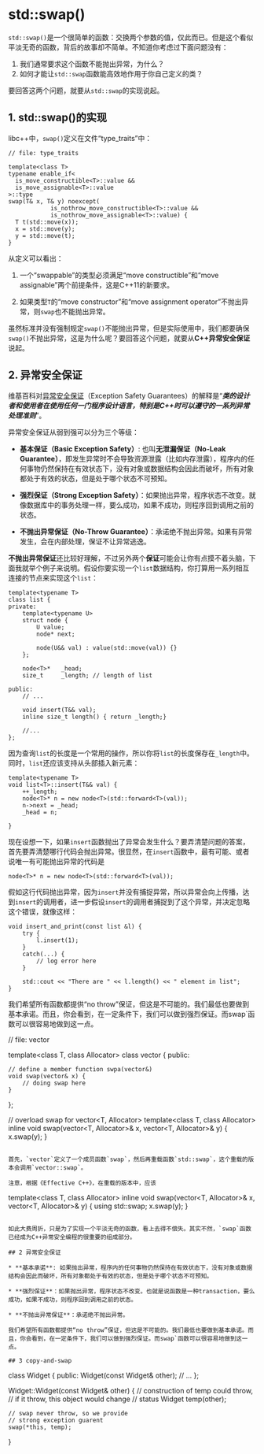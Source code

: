 # std::swap()


`std::swap()`是一个很简单的函数：交换两个参数的值，仅此而已。但是这个看似平淡无奇的函数，背后的故事却不简单。不知道你考虑过下面问题没有：

1. 我们通常要求这个函数不能抛出异常，为什么？
2. 如何才能让`std::swap`函数能高效地作用于你自己定义的类？

要回答这两个问题，就要从`std::swap`的实现说起。

## 1. std::swap()的实现

libc++中，`swap()`定义在文件“type_traits”中：

```
// file: type_traits

template<class T>
typename enable_if<
  is_move_constructible<T>::value &&
  is_move_assignable<T>::value
>::type
swap(T& x, T& y) noexcept( 
            is_nothrow_move_constructible<T>::value && 
            is_nothrow_move_assignable<T>::value) {      
  T t(std::move(x));
  x = std::move(y);
  y = std::move(t);
}
```

从定义可以看出：

1. 一个“swappable”的类型必须满足“move constructible”和“move assignable”两个前提条件，这是C++11的新要求。

2. 如果类型`T`的“move constructor”和“move assignment operator”不抛出异常，则`swap`也不能抛出异常。

虽然标准并没有强制规定`swap()`不能抛出异常，但是实际使用中，我们都要确保`swap()`不抛出异常，这是为什么呢？要回答这个问题，就要从**C++异常安全保证**说起。

## 2. 异常安全保证

维基百科对[异常安全保证](https://en.wikipedia.org/wiki/Exception_safety)（Exception Safety Guarantees）的解释是“***类的设计者和使用者在使用任何一门程序设计语言，特别是C++时可以遵守的一系列异常处理准则***”。

异常安全保证从弱到强可以分为三个等级：

* **基本保证（Basic Exception Safety）**: 也叫**无泄漏保证（No-Leak Guarantee）**，即发生异常时不会导致资源泄露（比如内存泄露），程序内的任何事物仍然保持在有效状态下，没有对象或数据结构会因此而破坏，所有对象都处于有效的状态，但是处于哪个状态不可预知。

* **强烈保证（Strong Exception Safety）**：如果抛出异常，程序状态不改变。就像数据库中的事务处理一样，要么成功，如果不成功，则程序回到调用之前的状态。

* **不抛出异常保证（No-Throw Guarantee）**：承诺绝不抛出异常。如果有异常发生，会在内部处理，保证不让异常逃逸。

**不抛出异常保证**还比较好理解，不过另外两个**保证**可能会让你有点摸不着头脑，下面我就举个例子来说明。假设你要实现一个`list`数据结构，你打算用一系列相互连接的节点来实现这个`list`：

```
template<typename T>
class list {
private:
    template<typename U>
    struct node {
        U value;
        node* next;
        
        node(U&& val) : value(std::move(val)) {}
    };
    
    node<T>*   _head;
    size_t     _length; // length of list
    
public:
    // ...
    
    void insert(T&& val);
    inline size_t length() { return _length;}
    
    //...
};
```

因为查询`list`的长度是一个常用的操作，所以你将`list`的长度保存在`_length`中。同时，`list`还应该支持从头部插入新元素：

```
template<typename T>
void list<T>::insert(T&& val) {
    ++_length;
    node<T>* n = new node<T>(std::forward<T>(val));
    n->next = _head;
    _head = n;
    
}
```

现在设想一下，如果`insert`函数抛出了异常会发生什么？要弄清楚问题的答案，首先要弄清楚哪行代码会抛出异常。很显然，在`insert`函数中，最有可能、或者说唯一有可能抛出异常的代码是

```
node<T>* n = new node<T>(std::forward<T>(val));
```

假如这行代码抛出异常，因为`insert`并没有捕捉异常，所以异常会向上传播，达到`insert`的调用者，进一步假设`insert`的调用者捕捉到了这个异常，并决定忽略这个错误，就像这样：

```
void insert_and_print(const list &l) {
    try {
        l.insert(1);
    }
    catch(...) {
        // log error here
    }
    
    std::cout << "There are " << l.length() << " element in list";
}
```


我们希望所有函数都提供“no throw”保证，但这是不可能的。我们最低也要做到基本承诺。而且，你会看到，在一定条件下，我们可以做到强烈保证。而swap`函数可以很容易地做到这一点。



// file: vector

template<class T, class Allocator>
class vector {
public:

    // define a member function swpa(vector&)
    void swap(vector& x) {
        // doing swap here 
    }    
};

// overload swap for vector<T, Allocator>
template<class T, class Allocator>
inline void swap(vector<T, Allocator>& x, vector<T, Allocator>& y) {
    x.swap(y);
}
```

首先，`vector`定义了一个成员函数`swap`，然后再重载函数`std::swap`，这个重载的版本会调用`vector::swap`。

注意，根据《Effective C++》，在重载的版本中，应该

```
template<class T, class Allocator>
inline void swap(vector<T, Allocator>& x, vector<T, Allocator>& y) {
    using std::swap;
    x.swap(y);
}
```

如此大费周折，只是为了实现一个平淡无奇的函数，看上去得不偿失。其实不然，`swap`函数已经成为C++异常安全编程的很重要的组成部分。

## 2 异常安全保证

* **基本承诺**: 如果抛出异常，程序内的任何事物仍然保持在有效状态下，没有对象或数据结构会因此而破坏，所有对象都处于有效的状态，但是处于哪个状态不可预知。

* **强烈保证**：如果抛出异常，程序状态不改变。也就是说函数是一种transaction，要么成功，如果不成功，则程序回到调用之前的状态。

* **不抛出异常保证**：承诺绝不抛出异常。

我们希望所有函数都提供“no throw”保证，但这是不可能的。我们最低也要做到基本承诺。而且，你会看到，在一定条件下，我们可以做到强烈保证。而swap`函数可以很容易地做到这一点。

## 3 copy-and-swap

```
class Widget {
public:
    Widget(const Widget& other);
    // ...
};

Widget::Widget(const Widget& other) {
    // construction of temp could throw,
    // if it throw, this object would change
    // status
    Widget temp(other);
    
    // swap never throw, so we provide
    // strong exception guarent
    swap(*this, temp);
}
```